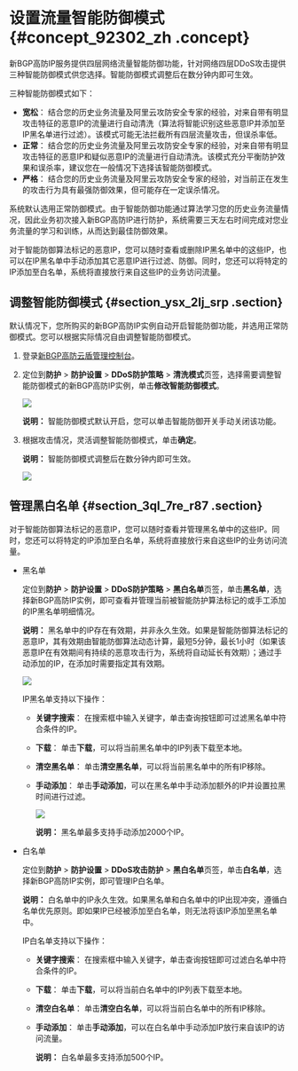 # 设置流量智能防御模式 {#concept_92302_zh .concept}

新BGP高防IP服务提供四层网络流量智能防御功能，针对网络四层DDoS攻击提供三种智能防御模式供您选择。智能防御模式调整后在数分钟内即可生效。

三种智能防御模式如下：

-   **宽松**： 结合您的历史业务流量及阿里云攻防安全专家的经验，对来自带有明显攻击特征的恶意IP的流量进行自动清洗（算法将智能识别这些恶意IP并添加至IP黑名单进行过滤）。该模式可能无法拦截所有四层流量攻击，但误杀率低。
-   **正常**： 结合您的历史业务流量及阿里云攻防安全专家的经验，对来自带有明显攻击特征的恶意IP和疑似恶意IP的流量进行自动清洗。该模式充分平衡防护效果和误杀率，建议您在一般情况下选择该智能防御模式。
-   **严格**： 结合您的历史业务流量及阿里云攻防安全专家的经验，对当前正在发生的攻击行为具有最强防御效果，但可能存在一定误杀情况。

系统默认选用正常防御模式。由于智能防御功能通过算法学习您的历史业务流量情况，因此业务初次接入新BGP高防IP进行防护，系统需要三天左右时间完成对您业务流量的学习和训练，从而达到最佳防御效果。

对于智能防御算法标记的恶意IP，您可以随时查看或删除IP黑名单中的这些IP，也可以在IP黑名单中手动添加其它恶意IP进行过滤、防御。同时，您还可以将特定的IP添加至白名单，系统将直接放行来自这些IP的业务访问流量。

## 调整智能防御模式 {#section_ysx_2lj_srp .section}

默认情况下，您所购买的新BGP高防IP实例自动开启智能防御功能，并选用正常防御模式。您可以根据实际情况自由调整智能防御模式。

1.  登录[新BGP高防云盾管理控制台](https://yundunnext.console.aliyun.com/?p=ddoscoo#/report)。
2.  定位到**防护** \> **防护设置** \> **DDoS防护策略** \> **清洗模式**页签，选择需要调整智能防御模式的新BGP高防IP实例，单击**修改智能防御模式**。

    ![](http://static-aliyun-doc.oss-cn-hangzhou.aliyuncs.com/assets/img/79690/156091123236903_zh-CN.png)

    **说明：** 智能防御模式默认开启，您可以单击智能防御开关手动关闭该功能。

3.  根据攻击情况，灵活调整智能防御模式，单击**确定**。

    **说明：** 智能防御模式调整后在数分钟内即可生效。

    ![](http://static-aliyun-doc.oss-cn-hangzhou.aliyuncs.com/assets/img/79690/156091123236904_zh-CN.png)


## 管理黑白名单 {#section_3ql_7re_r87 .section}

对于智能防御算法标记的恶意IP，您可以随时查看并管理黑名单中的这些IP。同时，您还可以将特定的IP添加至白名单，系统将直接放行来自这些IP的业务访问流量。

-   黑名单

    定位到**防护** \> **防护设置** \> **DDoS防护策略** \> **黑白名单**页签，单击**黑名单**，选择新BGP高防IP实例，即可查看并管理当前被智能防护算法标记的或手工添加的IP黑名单明细情况。

    **说明：** 黑名单中的IP存在有效期，并非永久生效。如果是智能防御算法标记的恶意IP，其有效期由智能防御算法动态计算，最短5分钟，最长1小时（如果该恶意IP在有效期间有持续的恶意攻击行为，系统将自动延长有效期）；通过手动添加的IP，在添加时需要指定其有效期。

    ![](http://static-aliyun-doc.oss-cn-hangzhou.aliyuncs.com/assets/img/79690/156091123236905_zh-CN.png)

    IP黑名单支持以下操作：

    -   **关键字搜索**： 在搜索框中输入关键字，单击查询按钮即可过滤黑名单中符合条件的IP。
    -   **下载**： 单击**下载**，可以将当前黑名单中的IP列表下载至本地。
    -   **清空黑名单**： 单击**清空黑名单**，可以将当前黑名单中的所有IP移除。
    -   **手动添加**： 单击**手动添加**，可以在黑名单中手动添加额外的IP并设置拉黑时间进行过滤。

        ![](http://static-aliyun-doc.oss-cn-hangzhou.aliyuncs.com/assets/img/79690/156091123336906_zh-CN.png)

        **说明：** 黑名单最多支持手动添加2000个IP。

-   白名单

    定位到**防护** \> **防护设置** \> **DDoS攻击防护** \> **黑白名单**页签，单击**白名单**，选择新BGP高防IP实例，即可管理IP白名单。

    **说明：** 白名单中的IP永久生效。如果黑名单和白名单中的IP出现冲突，遵循白名单优先原则。即如果IP已经被添加至白名单，则无法将该IP添加至黑名单中。

    IP白名单支持以下操作：

    -   **关键字搜索**： 在搜索框中输入关键字，单击查询按钮即可过滤白名单中符合条件的IP。
    -   **下载**： 单击**下载**，可以将当前白名单中的IP列表下载至本地。
    -   **清空白名单**： 单击**清空白名单**，可以将当前白名单中的所有IP移除。
    -   **手动添加**： 单击**手动添加**，可以在白名单中手动添加IP放行来自该IP的访问流量。

        **说明：** 白名单最多支持添加500个IP。


